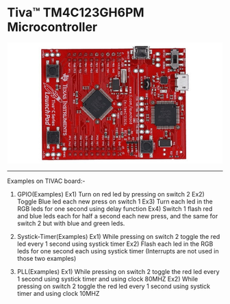 # Tiva™ TM4C123GH6PM Microcontroller
![alt text](texas-launchpad-evolution-kit.jpg)
__________________________________________________________________________________
Examples on TIVAC board:-

1)  GPIO(Examples)
Ex1) Turn on red led by pressing on switch 2
Ex2) Toggle Blue led each new press on switch 1
Ex3) Turn each led in the RGB leds for one second using delay function
Ex4) Switch 1 flash red and blue leds each for half a second each new press, and the same
for switch 2 but with blue and green leds.

2)  Systick-Timer(Examples)
Ex1) While pressing on switch 2 toggle the red led every 1 second using systick timer
Ex2) Flash each led in the RGB leds for one second each using systick timer
(Interrupts are not used in those two examples)

3)  PLL(Examples)
Ex1) While pressing on switch 2 toggle the red led every 1 second using systick timer and using clock 80MHZ
Ex2) While pressing on switch 2 toggle the red led every 1 second using systick timer and using clock 10MHZ
